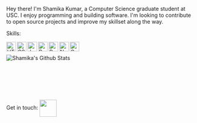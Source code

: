 Hey there! I'm Shamika Kumar, a Computer Science graduate student at USC. I enjoy programming and building software. I'm looking to contribute to open source projects and improve my skillset along the way.

Skills:

<img align="left" alt="HTML" height="25" src="https://cdn.iconscout.com/icon/free/png-256/html-2752158-2284975.png"/>
<img align="left" alt="CSS" height="25" src="https://cdn.iconscout.com/icon/free/png-128/css-131-722685.png"/>
<img align="left" alt="Javascript" height="25" src="https://cdn.iconscout.com/icon/free/png-128/javascript-2038874-1720087.png"/>
<img align="left" alt="Bootstrap" height="25" src="https://cdn.iconscout.com/icon/free/png-128/bootstrap-226077.png"/>
<img align="left" alt="React.js" height="25" src="https://cdn.iconscout.com/icon/free/png-128/react-3-1175109.png"/>
<img align="left" alt="Node.js" height="25" src="https://cdn.iconscout.com/icon/free/png-128/node-js-1174925.png"/>
<img align="left" alt="Oracle Cloud" height="25" src="https://icon2.cleanpng.com/20180417/ikw/kisspng-cloud-computing-oracle-database-oracle-cloud-oracl-cloud-computing-5ad641f4bf3e40.5830373415239910287833.jpg"/>

<br />
<br />
<img align="left" alt="Shamika's Github Stats" src="https://github-readme-stats.vercel.app/api?username=shamikakumar&hide=stars,issues&show_icons=true" />
<br />
<br />
<br />
<br />
<br />
<br />
<br />
Get in touch:
<a href="https://www.linkedin.com/in/shamikakumar"> <img width="45px" align="center" src="https://cdn.iconscout.com/icon/free/png-256/linkedin-47-189764.png"> </a>
